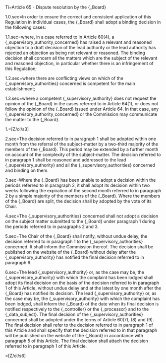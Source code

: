 Ti=Article 65 - Dispute resolution by the {_Board}

1.0.sec=In order to ensure the correct and consistent application of this Regulation in individual cases, the {_Board} shall adopt a binding decision in the following cases:

1.1.sec=where, in a case referred to in Article 60(4), a {_supervisory_authority_concerned} has raised a relevant and reasoned objection to a draft decision of the lead authority or the lead authority has rejected an objection as being not relevant or reasoned. The binding decision shall concern all the matters which are the subject of the relevant and reasoned objection, in particular whether there is an infringement of this Regulation;

1.2.sec=where there are conflicting views on which of the {_supervisory_authorities} concerned is competent for the main establishment;

1.3.sec=where a competent {_supervisory_authority} does not request the opinion of the {_Board} in the cases referred to in Article 64(1), or does not follow the opinion of the {_Board} issued under Article 64. In that case, any {_supervisory_authority_concerned} or the Commission may communicate the matter to the {_Board}.

1.=[Z/ol/s3]

2.sec=The decision referred to in paragraph 1 shall be adopted within one month from the referral of the subject-matter by a two-third majority of the members of the {_Board}. This period may be extended by a further month on account of the complexity of the subject-matter. The decision referred to in paragraph 1 shall be reasoned and addressed to the lead {_supervisory_authority} and all the {_supervisory_authorities} concerned and binding on them.

3.sec=Where the {_Board} has been unable to adopt a decision within the periods referred to in paragraph 2, it shall adopt its decision within two weeks following the expiration of the second month referred to in paragraph 2 by a simple majority of the members of the {_Board}. Where the members of the {_Board} are split, the decision shall by adopted by the vote of its Chair.

4.sec=The {_supervisory_authorities} concerned shall not adopt a decision on the subject matter submitted to the {_Board} under paragraph 1 during the periods referred to in paragraphs 2 and 3.

5.sec=The Chair of the {_Board} shall notify, without undue delay, the decision referred to in paragraph 1 to the {_supervisory_authorities} concerned. It shall inform the Commission thereof. The decision shall be published on the website of the {_Board} without delay after the {_supervisory_authority} has notified the final decision referred to in paragraph 6.

6.sec=The lead {_supervisory_authority} or, as the case may be, the {_supervisory_authority} with which the complaint has been lodged shall adopt its final decision on the basis of the decision referred to in paragraph 1 of this Article, without undue delay and at the latest by one month after the {_Board} has notified its decision. The lead {_supervisory_authority} or, as the case may be, the {_supervisory_authority} with which the complaint has been lodged, shall inform the {_Board} of the date when its final decision is notified respectively to the {_controller} or the {_processor} and to the {_data_subject}. The final decision of the {_supervisory_authorities} concerned shall be adopted under the terms of Article 60(7), (8) and (9). The final decision shall refer to the decision referred to in paragraph 1 of this Article and shall specify that the decision referred to in that paragraph will be published on the website of the {_Board} in accordance with paragraph 5 of this Article. The final decision shall attach the decision referred to in paragraph 1 of this Article.

=[Z/ol/s6]
